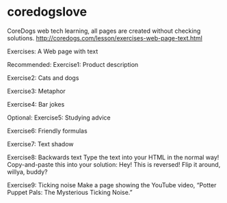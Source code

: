 # coredogslove
CoreDogs web tech learning, all pages are created without checking solutions.
http://coredogs.com/lesson/exercises-web-page-text.html

Exercises: A Web page with text

Recommended:
Exercise1: Product description

Exercise2: Cats and dogs

Exercise3: Metaphor

Exercise4: Bar jokes

Optional:
Exercise5: Studying advice

Exercise6: Friendly formulas

Exercise7: Text shadow

Exercise8: Backwards text
Type the text into your HTML in the normal way! Copy-and-paste this into your solution:
Hey!
This is reversed!
Flip it around, willya, buddy?

Exercise9: Ticking noise
Make a page showing the YouTube video, “Potter Puppet Pals: The Mysterious Ticking Noise.” 

